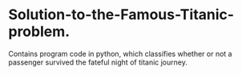 # Solution-to-the-Famous-Titanic-problem.
Contains program code in python, which classifies whether or not a passenger survived the fateful night of titanic journey.
